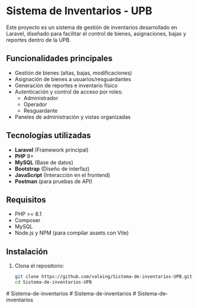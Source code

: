 # Sistema de Inventarios - UPB

Este proyecto es un sistema de gestión de inventarios desarrollado en Laravel, diseñado para facilitar el control de bienes, asignaciones, bajas y reportes dentro de la UPB.

##  Funcionalidades principales

- Gestión de bienes (altas, bajas, modificaciones)
- Asignación de bienes a usuarios/resguardantes
- Generación de reportes e inventario físico
- Autenticación y control de acceso por roles:
  - Administrador
  - Operador
  - Resguardante
- Paneles de administración y vistas organizadas

##  Tecnologías utilizadas

- **Laravel** (Framework principal)
- **PHP** 8+
- **MySQL** (Base de datos)
- **Bootstrap** (Diseño de interfaz)
- **JavaScript** (Interacción en el frontend)
- **Postman** (para pruebas de API)

##  Requisitos

- PHP >= 8.1
- Composer
- MySQL
- Node.js y NPM (para compilar assets con Vite)

##  Instalación

1. Clona el repositorio:

   ```bash
   git clone https://github.com/valeing/Sistema-de-inventarios-UPB.git
   cd Sistema-de-inventarios-UPB
#   S i s t e m a - d e - i n v e n t a r i o s  
 #   S i s t e m a - d e - i n v e n t a r i o s  
 #   S i s t e m a - d e - i n v e n t a r i o s  
 